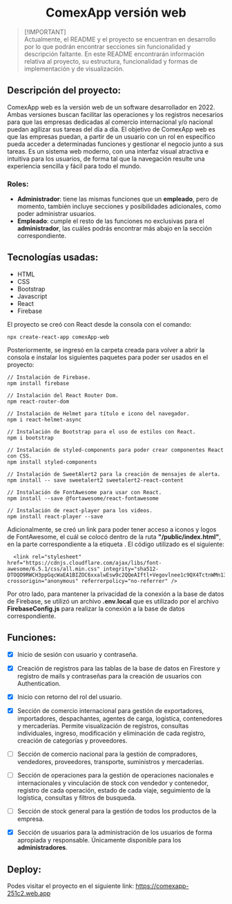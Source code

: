 <h1 align="center"> ComexApp versión web </h1>

> [!IMPORTANT]\
> Actualmente, el README y el proyecto se encuentran en desarrollo por lo que podrán encontrar secciones sin funcionalidad y descripción faltante.
> En este README encontrarán información relativa al proyecto, su estructura, funcionalidad y formas de implementación y de visualización.

## Descripción del proyecto:
ComexApp web es la versión web de un software desarrollador en 2022. Ambas versiones buscan facilitar las operaciones y los registros necesarios para que las empresas dedicadas al comercio internacional 
y/o nacional puedan agilizar sus tareas del día a día. El objetivo de ComexApp web es que las empresas puedan, a partir de un usuario con un rol en específico pueda acceder a determinadas funciones y 
gestionar el negocio junto a sus tareas. Es un sistema web moderno, con una interfaz visual atractiva e intuitiva para los usuarios, de forma tal que la navegación resulte una experiencia sencilla y 
fácil para todo el mundo.

### Roles:
* **Administrador**: tiene las mismas funciones que un **empleado**, pero de momento, también incluye secciones y posibilidades adicionales, como poder administrar usuarios.
* **Empleado**: cumple el resto de las funciones no exclusivas para el **administrador**, las cuáles podrás encontrar más abajo en la sección correspondiente.

## Tecnologías usadas:
* HTML
* CSS
* Bootstrap
* Javascript
* React
* Firebase

El proyecto se creó con React desde la consola con el comando:

```
npx create-react-app comexApp-web
```

Posteriormente, se ingresó en la carpeta creada para volver a abrir la consola e instalar los siguientes paquetes para poder ser usados en el proyecto:

```
// Instalación de Firebase.
npm install firebase

// Instalación del React Router Dom.
npm react-router-dom

// Instalación de Helmet para título e icono del navegador.
npm i react-helmet-async

// Instalación de Bootstrap para el uso de estilos con React.
npm i bootstrap

// Instalación de styled-components para poder crear componentes React con CSS.
npm install styled-components

// Instalación de SweetAlert2 para la creación de mensajes de alerta.
npm install -- save sweetalert2 sweetalert2-react-content

// Instalación de FontAwesome para usar con React.
npm install --save @fortawesome/react-fontawesome

// Instalación de react-player para los videos.
npm install react-player --save

```

Adicionalmente, se creó un link para poder tener acceso a iconos y logos de FontAwesome, el cuál se colocó dentro de la ruta **"/public/index.html"**, en la parte correspondiente a la etiqueta <head></head>. El código utilizado es el siguiente:

```
  <link rel="stylesheet" href="https://cdnjs.cloudflare.com/ajax/libs/font-awesome/6.5.1/css/all.min.css" integrity="sha512-DTOQO9RWCH3ppGqcWaEA1BIZOC6xxalwEsw9c2QQeAIftl+Vegovlnee1c9QX4TctnWMn13TZye+giMm8e2LwA==" crossorigin="anonymous" referrerpolicy="no-referrer" />

```
Por otro lado, para mantener la privacidad de la conexión a la base de datos de Firebase, se utilizó un archivo **.env.local** que es utilizado por el archivo **FirebaseConfig.js** para realizar la conexión a la base de datos correspondiente.

## Funciones:
- [X] Inicio de sesión con usuario y contraseña.
- [X] Creación de registros para las tablas de la base de datos en Firestore y registro de mails y contraseñas para la creación de usuarios con Authentication.
- [X] Inicio con retorno del rol del usuario.
- [X] Sección de comercio internacional para gestión de exportadores, importadores, despachantes, agentes de carga, logística, contenedores y mercaderías. Permite visualización de registros,
consultas individuales, ingreso, modificación y eliminación de cada registro, creación de categorías y proveedores. 
- [ ] Sección de comercio nacional para la gestión de compradores, vendedores, proveedores, transporte, suministros y mercaderías.
- [ ] Sección de operaciones para la gestión de operaciones nacionales e internacionales y vinculación de stock con vendedor y contenedor, registro de cada operación, estado de cada viaje, seguimiento de
la logística, consultas y filtros de busqueda.
- [ ] Sección de stock general para la gestión de todos los productos de la empresa.
- [X] Sección de usuarios para la administración de los usuarios de forma apropiada y responsable. Únicamente disponible para los **administradores**.


## Deploy:
Podes visitar el proyecto en el siguiente link: https://comexapp-251c2.web.app
